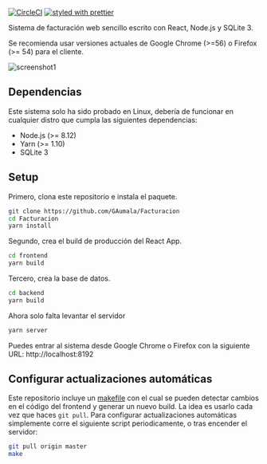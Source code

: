 [![CircleCI](https://circleci.com/gh/GAumala/Facturacion.svg?style=svg)](https://circleci.com/gh/GAumala/Facturacion) [![styled with prettier](https://img.shields.io/badge/styled_with-prettier-ff69b4.svg)](https://github.com/prettier/prettier)

Sistema de facturación web sencillo escrito con React, Node.js y SQLite 3.

Se recomienda usar versiones actuales de Google Chrome (>=56) o Firefox (>= 54) para el cliente.

![screenshot1](https://cloud.githubusercontent.com/assets/5729175/24410708/5fa3bcaa-1399-11e7-9cf7-378244afe11d.png)

## Dependencias

Este sistema solo ha sido probado en Linux, debería de funcionar en cualquier distro que cumpla las siguientes dependencias:

- Node.js (>= 8.12)
- Yarn (>= 1.10)
- SQLite 3

## Setup

Primero, clona este repositorio e instala el paquete.

```bash
git clone https://github.com/GAumala/Facturacion
cd Facturacion
yarn install 
```
Segundo, crea el build de producción del React App. 

```bash
cd frontend
yarn build
```

Tercero, crea la base de datos.

```bash
cd backend
yarn build
```

Ahora solo falta levantar el servidor

```bash
yarn server
```

Puedes entrar al sistema desde Google Chrome o Firefox con la siguiente URL: http://localhost:8192

## Configurar actualizaciones automáticas

Este repositorio incluye un [makefile](https://en.wikipedia.org/wiki/Makefile) con el cual se pueden detectar cambios en el código del frontend y generar un nuevo build. La idea es usarlo cada vez que haces `git pull`. Para configurar actualizaciones automáticas simplemente corre el siguiente script periodicamente, o tras encender el servidor:

``` bash
git pull origin master
make
```
